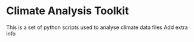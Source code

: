 # Climate Analysis Toolkit

This is a set of python scripts used to analyse climate data files
Add extra info
